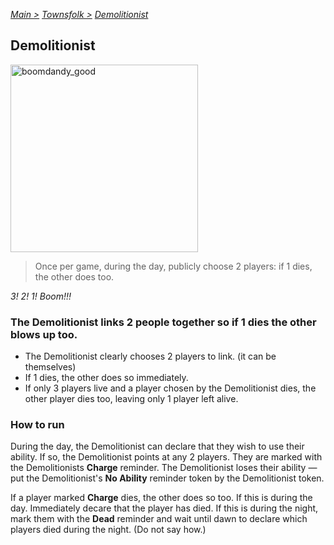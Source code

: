 [*Main >*](https://github.com/PowerofMoll/Mining-Timing---A-fancreation-to-Blood-on-the-Clocktower/blob/main/README.md)
[_Townsfolk >_](https://github.com/PowerofMoll/Mining-Timing---A-fancreation-to-Blood-on-the-Clocktower/blob/main/Townsfolk/Townsfolk.md)
[_Demolitionist_](https://github.com/PowerofMoll/Mining-Timing---A-fancreation-to-Blood-on-the-Clocktower/blob/main/Townsfolk/Demolitionist/demolitionist.md)

## Demolitionist
<img src="https://github.com/user-attachments/assets/9e9ee61c-2c8a-4b86-bd58-3813f6ade2c8" alt="boomdandy_good" width="300" height="300">

> Once per game, during the day, publicly choose 2 players: if 1 dies, the other does too.

*3! 2! 1! Boom!!!*

### The Demolitionist links 2 people together so if 1 dies the other blows up too.
- The Demolitionist clearly chooses 2 players to link. (it can be themselves)
- If 1 dies, the other does so immediately.
- If only 3 players live and a player chosen by the Demolitionist dies, the other player dies too, leaving only 1 player left alive.

### How to run
During the day, the Demolitionist can declare that they wish to use their ability. If so, the Demolitionist points at any 2 players. They are marked with the Demolitionists **Charge** reminder. The Demolitionist loses their ability — put the Demolitionist's **No Ability** reminder token by the Demolitionist token.

If a player marked **Charge** dies, the other does so too. If this is during the day. Immediately decare that the player has died. If this is during the night, mark them with the **Dead** reminder and wait until dawn to declare which players died during the night. (Do not say how.)
